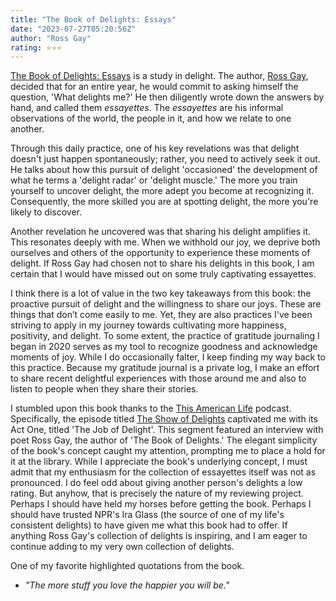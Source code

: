 ```yaml
---
title: "The Book of Delights: Essays"
date: "2023-07-27T05:20:56Z"
author: "Ross Gay"
rating: ⭐⭐⭐
---
```


[The Book of Delights: Essays](https://www.goodreads.com/book/show/38746152-the-book-of-delights) is a study in delight. The author, [Ross Gay](https://www.goodreads.com/author/show/457563.Ross_Gay), decided that for an entire year, he would commit to asking himself the question, 'What delights me?' He then diligently wrote down the answers by hand, and called them <i>essayettes</i>. The <i>essayettes</i> are his informal observations of the world, the people in it, and how we relate to one another.

Through this daily practice, one of his key revelations was that delight doesn't just happen spontaneously; rather, you need to actively seek it out. He talks about how this pursuit of delight 'occasioned' the development of what he terms a 'delight radar' or 'delight muscle.' The more you train yourself to uncover delight, the more adept you become at recognizing it. Consequently, the more skilled you are at spotting delight, the more you're likely to discover.

Another revelation he uncovered was that sharing his delight amplifies it. This resonates deeply with me. When we withhold our joy, we deprive both ourselves and others of the opportunity to experience these moments of delight. If Ross Gay had chosen not to share his delights in this book, I am certain that I would have missed out on some truly captivating essayettes.

I think there is a lot of value in the two key takeaways from this book: the proactive pursuit of delight and the willingness to share our joys. These are things that don’t come easily to me. Yet, they are also practices I've been striving to apply in my journey towards cultivating more happiness, positivity, and delight. To some extent, the practice of gratitude journaling I began in 2020 serves as my tool to recognize goodness and acknowledge moments of joy. While I do occasionally falter, I keep finding my way back to this practice. Because my gratitude journal is a private log, I make an effort to share recent delightful experiences with those around me and also to listen to people when they share their stories.

I stumbled upon this book thanks to the [This American Life](https://www.thisamericanlife.org/) podcast. Specifically, the episode titled [The Show of Delights](https://www.thisamericanlife.org/692/the-show-of-delights) captivated me with its Act One, titled 'The Job of Delight'. This segment featured an interview with poet Ross Gay, the author of 'The Book of Delights.' The elegant simplicity of the book's concept caught my attention, prompting me to place a hold for it at the library. While I appreciate the book's underlying concept, I must admit that my enthusiasm for the collection of essayettes itself was not as pronounced. I do feel odd about giving another person's delights a low rating. But anyhow, that is precisely the nature of my reviewing project. Perhaps I should have held my horses before getting the book. Perhaps I should have trusted NPR's Ira Glass (the source of one of my life's consistent delights) to have given me what this book had to offer. If anything Ross Gay's collection of delights is inspiring, and I am eager to continue adding to my very own collection of delights.

One of my favorite highlighted quotations from the book.
<i>
* "The more stuff you love the happier you will be."
</i>